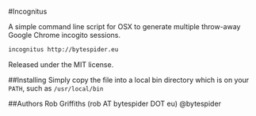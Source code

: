 #Incognitus

A simple command line script for OSX to generate multiple throw-away Google Chrome incogito sessions.

```bash
incognitus http://bytespider.eu
```

Released under the MIT license.

##Installing
Simply copy the file into a local bin directory which is on your `PATH`, such as `/usr/local/bin`

##Authors
Rob Griffiths (rob AT bytespider DOT eu) @bytespider